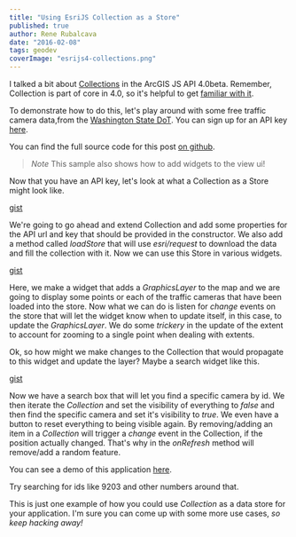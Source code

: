 ```yaml
---
title: "Using EsriJS Collection as a Store"
published: true
author: Rene Rubalcava
date: "2016-02-08"
tags: geodev
coverImage: "esrijs4-collections.png"
---
```


I talked a bit about [Collections](http://odoe.net/blog/quick-tip-collections-in-esrijs-beta-4/) in the ArcGIS JS API 4.0beta. Remember, Collection is part of core in 4.0, so it's helpful to get [familiar with it](https://developers.arcgis.com/javascript/beta/api-reference/esri-core-Collection.html).

To demonstrate how to do this, let's play around with some free traffic camera data,from the [Washington State DoT](http://www.wsdot.wa.gov/). You can sign up for an API key [here](http://wsdot.com/traffic/api/).

You can find the full source code for this post [on github](https://github.com/odoe/esrijs4-collection-store).

> _Note_ This sample also shows how to add widgets to the view ui!

Now that you have an API key, let's look at what a Collection as a Store might look like.

[gist](https://gist.github.com/odoe/89c2a483eded3db933f9)

We're going to go ahead and extend Collection and add some properties for the API url and key that should be provided in the constructor. We also add a method called _loadStore_ that will use _esri/request_ to download the data and fill the collection with it. Now we can use this Store in various widgets.

[gist](https://gist.github.com/odoe/37f60c53e146ce340d9d)

Here, we make a widget that adds a _GraphicsLayer_ to the map and we are going to display some points or each of the traffic cameras that have been loaded into the store. Now what we can do is listen for _change_ events on the store that will let the widget know when to update itself, in this case, to update the _GraphicsLayer_. We do some _trickery_ in the update of the extent to account for zooming to a single point when dealing with extents.

Ok, so how might we make changes to the Collection that would propagate to this widget and update the layer? Maybe a search widget like this.

[gist](https://gist.github.com/odoe/fe65f907c6d59b65c418)

Now we have a search box that will let you find a specific camera by id. We then iterate the _Collection_ and set the visibility of everything to _false_ and then find the specific camera and set it's visibility to _true_. We even have a button to reset everything to being visible again. By removing/adding an item in a _Collection_ will trigger a _change_ event in the Collection, if the position actually changed. That's why in the _onRefresh_ method will remove/add a random feature.

You can see a demo of this application [here](http://www.odoe.net/apps/cams/).

Try searching for ids like 9203 and other numbers around that.

This is just one example of how you could use _Collection_ as a data store for your application. I'm sure you can come up with some more use cases, _so keep hacking away!_
